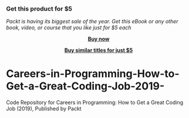 
### Get this product for $5

<i>Packt is having its biggest sale of the year. Get this eBook or any other book, video, or course that you like just for $5 each</i>


<b><p align='center'>[Buy now](https://packt.link/9781838987701)</p></b>


<b><p align='center'>[Buy similar titles for just $5](https://subscription.packtpub.com/search)</p></b>


# Careers-in-Programming-How-to-Get-a-Great-Coding-Job-2019-
Code Repository for Careers in Programming: How to Get a Great Coding Job (2019), Published by Packt
